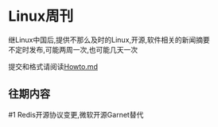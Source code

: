 # Linux周刊
继Linux中国后,提供不那么及时的Linux,开源,软件相关的新闻摘要   
不定时发布,可能两周一次,也可能几天一次   

提交和格式请阅读[Howto.md](https://github.com/ssdomei232/Linux-weekly/blob/master/Howto.md)   


## 往期内容

#1 Redis开源协议变更,微软开源Garnet替代
